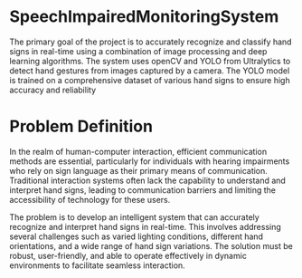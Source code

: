 # SpeechImpairedMonitoringSystem
The primary goal of the project is to accurately recognize and 
classify hand signs in real-time using a combination of image 
processing and deep learning algorithms. The system uses openCV 
and YOLO from Ultralytics to detect hand gestures from images 
captured by a camera. The YOLO model is trained on a 
comprehensive dataset of various hand signs to ensure high 
accuracy and reliability

# Problem Definition
In the realm of human-computer interaction, efficient 
communication methods are essential, particularly for individuals 
with hearing impairments who rely on sign language as their 
primary means of communication. Traditional interaction systems 
often lack the capability to understand and interpret hand signs, 
leading to communication barriers and limiting the accessibility of 
technology for these users.

The problem is to develop an intelligent system that can 
accurately recognize and interpret hand signs in real-time. This 
involves addressing several challenges such as varied lighting 
conditions, different hand orientations, and a wide range of hand 
sign variations. The solution must be robust, user-friendly, and able 
to operate effectively in dynamic environments to facilitate 
seamless interaction.
